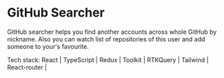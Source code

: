 # GitHub Searcher

GitHub searcher helps you find another accounts across whole GitHub by nickname. Also you can watch list of repositories of this user and add someone to your's favourite.

Tech stack: React | TypeScript | Redux | Toolkit | RTKQuery | Tailwind | React-router | 

